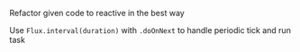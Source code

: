 Refactor given code to reactive in the best way 
   
<div class="hint">
  Use <code>Flux.interval(duration)</code> with <code>.doOnNext</code> to handle periodic tick and run task 
</div>